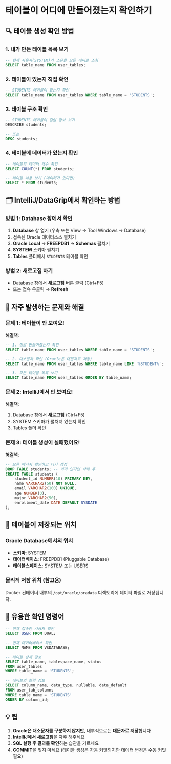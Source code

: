 # 테이블이 어디에 만들어졌는지 확인하기

## 🔍 테이블 생성 확인 방법

### 1. 내가 만든 테이블 목록 보기
```sql
-- 현재 사용자(SYSTEM)가 소유한 모든 테이블 조회
SELECT table_name FROM user_tables;
```

### 2. 테이블이 있는지 직접 확인
```sql
-- STUDENTS 테이블이 있는지 확인
SELECT table_name FROM user_tables WHERE table_name = 'STUDENTS';
```

### 3. 테이블 구조 확인
```sql
-- STUDENTS 테이블의 컬럼 정보 보기
DESCRIBE students;

-- 또는
DESC students;
```

### 4. 테이블에 데이터가 있는지 확인
```sql
-- 테이블의 데이터 개수 확인
SELECT COUNT(*) FROM students;

-- 테이블 내용 보기 (데이터가 있다면)
SELECT * FROM students;
```

## 🗂️ IntelliJ/DataGrip에서 확인하는 방법

### 방법 1: Database 창에서 확인
1. **Database** 창 열기 (우측 또는 View → Tool Windows → Database)
2. 접속된 Oracle 데이터소스 펼치기
3. **Oracle Local** → **FREEPDB1** → **Schemas** 펼치기
4. **SYSTEM** 스키마 펼치기
5. **Tables** 폴더에서 `STUDENTS` 테이블 확인

### 방법 2: 새로고침 하기
- Database 창에서 **새로고침** 버튼 클릭 (Ctrl+F5)
- 또는 접속 우클릭 → **Refresh**

## 🎯 자주 발생하는 문제와 해결

### 문제 1: 테이블이 안 보여요!
**해결책**:
```sql
-- 1. 정말 만들어졌는지 확인
SELECT table_name FROM user_tables WHERE table_name = 'STUDENTS';

-- 2. 대소문자 확인 (Oracle은 대문자로 저장)
SELECT table_name FROM user_tables WHERE table_name LIKE '%STUDENT%';

-- 3. 모든 테이블 목록 보기
SELECT table_name FROM user_tables ORDER BY table_name;
```

### 문제 2: IntelliJ에서 안 보여요!
**해결책**:
1. Database 창에서 **새로고침** (Ctrl+F5)
2. SYSTEM 스키마가 펼쳐져 있는지 확인
3. Tables 폴더 확인

### 문제 3: 테이블 생성이 실패했어요!
**해결책**:
```sql
-- 오류 메시지 확인하고 다시 생성
DROP TABLE students; -- 이미 있다면 삭제 후
CREATE TABLE students (
    student_id NUMBER(10) PRIMARY KEY,
    name VARCHAR2(50) NOT NULL,
    email VARCHAR2(100) UNIQUE,
    age NUMBER(3),
    major VARCHAR2(50),
    enrollment_date DATE DEFAULT SYSDATE
);
```

## 📍 테이블이 저장되는 위치

### Oracle Database에서의 위치
- **스키마**: SYSTEM
- **데이터베이스**: FREEPDB1 (Pluggable Database)
- **테이블스페이스**: SYSTEM 또는 USERS

### 물리적 저장 위치 (참고용)
Docker 컨테이너 내부의 `/opt/oracle/oradata` 디렉토리에 데이터 파일로 저장됩니다.

## 🔧 유용한 확인 명령어

```sql
-- 현재 접속한 사용자 확인
SELECT USER FROM DUAL;

-- 현재 데이터베이스 확인
SELECT NAME FROM V$DATABASE;

-- 테이블 상세 정보
SELECT table_name, tablespace_name, status 
FROM user_tables 
WHERE table_name = 'STUDENTS';

-- 테이블의 컬럼 정보
SELECT column_name, data_type, nullable, data_default 
FROM user_tab_columns 
WHERE table_name = 'STUDENTS'
ORDER BY column_id;
```

## 💡 팁

1. **Oracle은 대소문자를 구분하지 않지만**, 내부적으로는 **대문자로 저장**합니다
2. **IntelliJ에서 새로고침**을 자주 해주세요
3. **SQL 실행 후 결과를 확인**하는 습관을 기르세요
4. **COMMIT**을 잊지 마세요 (테이블 생성은 자동 커밋되지만 데이터 변경은 수동 커밋 필요)